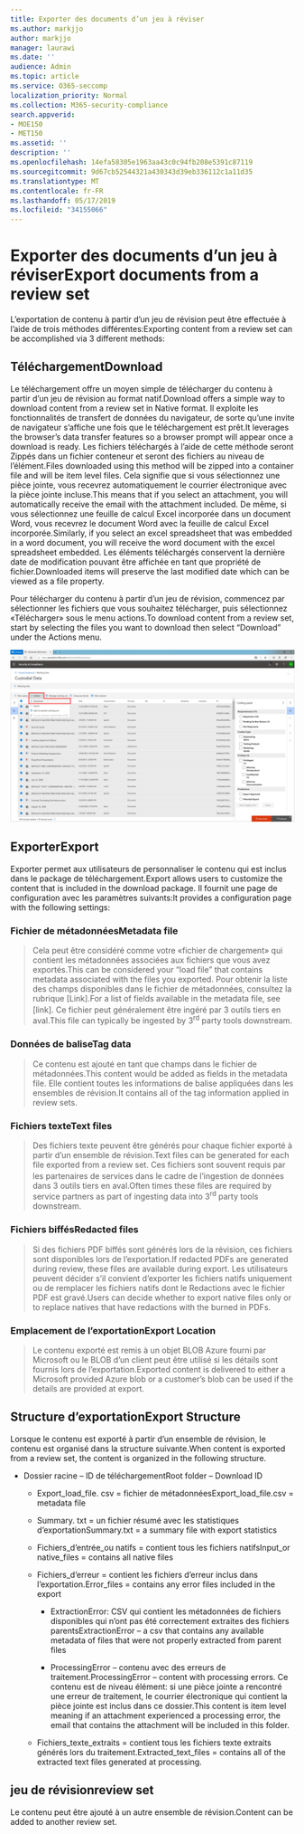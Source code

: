 ```yaml
---
title: Exporter des documents d’un jeu à réviser
ms.author: markjjo
author: markjjo
manager: laurawi
ms.date: ''
audience: Admin
ms.topic: article
ms.service: O365-seccomp
localization_priority: Normal
ms.collection: M365-security-compliance
search.appverid:
- MOE150
- MET150
ms.assetid: ''
description: ''
ms.openlocfilehash: 14efa58305e1963aa43c0c94fb208e5391c87119
ms.sourcegitcommit: 9d67cb52544321a430343d39eb336112c1a11d35
ms.translationtype: MT
ms.contentlocale: fr-FR
ms.lasthandoff: 05/17/2019
ms.locfileid: "34155066"
---
```

# <a name="export-documents-from-a-review-set"></a><span data-ttu-id="96384-102">Exporter des documents d’un jeu à réviser</span><span class="sxs-lookup"><span data-stu-id="96384-102">Export documents from a review set</span></span>

<span data-ttu-id="96384-103">L’exportation de contenu à partir d’un jeu de révision peut être effectuée à l’aide de trois méthodes différentes:</span><span class="sxs-lookup"><span data-stu-id="96384-103">Exporting content from a review set can be accomplished via 3 different methods:</span></span>

## <a name="download"></a><span data-ttu-id="96384-104">Téléchargement</span><span class="sxs-lookup"><span data-stu-id="96384-104">Download</span></span>

<span data-ttu-id="96384-105">Le téléchargement offre un moyen simple de télécharger du contenu à partir d’un jeu de révision au format natif.</span><span class="sxs-lookup"><span data-stu-id="96384-105">Download offers a simple way to download content from a review set in Native format.</span></span> <span data-ttu-id="96384-106">Il exploite les fonctionnalités de transfert de données du navigateur, de sorte qu’une invite de navigateur s’affiche une fois que le téléchargement est prêt.</span><span class="sxs-lookup"><span data-stu-id="96384-106">It leverages the browser’s data transfer features so a browser prompt will appear once a download is ready.</span></span> <span data-ttu-id="96384-107">Les fichiers téléchargés à l’aide de cette méthode seront Zippés dans un fichier conteneur et seront des fichiers au niveau de l’élément.</span><span class="sxs-lookup"><span data-stu-id="96384-107">Files downloaded using this method will be zipped into a container file and will be item level files.</span></span> <span data-ttu-id="96384-108">Cela signifie que si vous sélectionnez une pièce jointe, vous recevrez automatiquement le courrier électronique avec la pièce jointe incluse.</span><span class="sxs-lookup"><span data-stu-id="96384-108">This means that if you select an attachment, you will automatically receive the email with the attachment included.</span></span> <span data-ttu-id="96384-109">De même, si vous sélectionnez une feuille de calcul Excel incorporée dans un document Word, vous recevrez le document Word avec la feuille de calcul Excel incorporée.</span><span class="sxs-lookup"><span data-stu-id="96384-109">Similarly, if you select an excel spreadsheet that was embedded in a word document, you will receive the word document with the excel spreadsheet embedded.</span></span> <span data-ttu-id="96384-110">Les éléments téléchargés conservent la dernière date de modification pouvant être affichée en tant que propriété de fichier.</span><span class="sxs-lookup"><span data-stu-id="96384-110">Downloaded items will preserve the last modified date which can be viewed as a file property.</span></span>

<span data-ttu-id="96384-111">Pour télécharger du contenu à partir d’un jeu de révision, commencez par sélectionner les fichiers que vous souhaitez télécharger, puis sélectionnez «Télécharger» sous le menu actions.</span><span class="sxs-lookup"><span data-stu-id="96384-111">To download content from a review set, start by selecting the files you want to download then select “Download” under the Actions menu.</span></span>

![Capture d’écran d’une description d’ordinateur générée automatiquement](../media/eDiscoDownload.png)

## <a name="export"></a><span data-ttu-id="96384-113">Exporter</span><span class="sxs-lookup"><span data-stu-id="96384-113">Export</span></span>

<span data-ttu-id="96384-114">Exporter permet aux utilisateurs de personnaliser le contenu qui est inclus dans le package de téléchargement.</span><span class="sxs-lookup"><span data-stu-id="96384-114">Export allows users to customize the content that is included in the download package.</span></span> <span data-ttu-id="96384-115">Il fournit une page de configuration avec les paramètres suivants:</span><span class="sxs-lookup"><span data-stu-id="96384-115">It provides a configuration page with the following settings:</span></span>

### <a name="metadata-file"></a><span data-ttu-id="96384-116">Fichier de métadonnées</span><span class="sxs-lookup"><span data-stu-id="96384-116">Metadata file</span></span>

> <span data-ttu-id="96384-117">Cela peut être considéré comme votre «fichier de chargement» qui contient les métadonnées associées aux fichiers que vous avez exportés.</span><span class="sxs-lookup"><span data-stu-id="96384-117">This can be considered your “load file” that contains metadata associated with the files you exported.</span></span> <span data-ttu-id="96384-118">Pour obtenir la liste des champs disponibles dans le fichier de métadonnées, consultez la rubrique \[Link\].</span><span class="sxs-lookup"><span data-stu-id="96384-118">For a list of fields available in the metadata file, see \[link\].</span></span> <span data-ttu-id="96384-119">Ce fichier peut généralement être ingéré par 3<sup></sup> outils tiers en aval.</span><span class="sxs-lookup"><span data-stu-id="96384-119">This file can typically be ingested by 3<sup>rd</sup> party tools downstream.</span></span>

### <a name="tag-data"></a><span data-ttu-id="96384-120">Données de balise</span><span class="sxs-lookup"><span data-stu-id="96384-120">Tag data</span></span>

> <span data-ttu-id="96384-121">Ce contenu est ajouté en tant que champs dans le fichier de métadonnées.</span><span class="sxs-lookup"><span data-stu-id="96384-121">This content would be added as fields in the metadata file.</span></span> <span data-ttu-id="96384-122">Elle contient toutes les informations de balise appliquées dans les ensembles de révision.</span><span class="sxs-lookup"><span data-stu-id="96384-122">It contains all of the tag information applied in review sets.</span></span>

### <a name="text-files"></a><span data-ttu-id="96384-123">Fichiers texte</span><span class="sxs-lookup"><span data-stu-id="96384-123">Text files</span></span>

> <span data-ttu-id="96384-124">Des fichiers texte peuvent être générés pour chaque fichier exporté à partir d’un ensemble de révision.</span><span class="sxs-lookup"><span data-stu-id="96384-124">Text files can be generated for each file exported from a review set.</span></span> <span data-ttu-id="96384-125">Ces fichiers sont souvent requis par les partenaires de services dans le cadre de l’ingestion<sup></sup> de données dans 3 outils tiers en aval.</span><span class="sxs-lookup"><span data-stu-id="96384-125">Often times these files are required by service partners as part of ingesting data into 3<sup>rd</sup> party tools downstream.</span></span>

### <a name="redacted-files"></a><span data-ttu-id="96384-126">Fichiers biffés</span><span class="sxs-lookup"><span data-stu-id="96384-126">Redacted files</span></span>

> <span data-ttu-id="96384-127">Si des fichiers PDF biffés sont générés lors de la révision, ces fichiers sont disponibles lors de l’exportation.</span><span class="sxs-lookup"><span data-stu-id="96384-127">If redacted PDFs are generated during review, these files are available during export.</span></span> <span data-ttu-id="96384-128">Les utilisateurs peuvent décider s’il convient d’exporter les fichiers natifs uniquement ou de remplacer les fichiers natifs dont le Redactions avec le fichier PDF est gravé.</span><span class="sxs-lookup"><span data-stu-id="96384-128">Users can decide whether to export native files only or to replace natives that have redactions with the burned in PDFs.</span></span>

### <a name="export-location"></a><span data-ttu-id="96384-129">Emplacement de l’exportation</span><span class="sxs-lookup"><span data-stu-id="96384-129">Export Location</span></span>

> <span data-ttu-id="96384-130">Le contenu exporté est remis à un objet BLOB Azure fourni par Microsoft ou le BLOB d’un client peut être utilisé si les détails sont fournis lors de l’exportation.</span><span class="sxs-lookup"><span data-stu-id="96384-130">Exported content is delivered to either a Microsoft provided Azure blob or a customer’s blob can be used if the details are provided at export.</span></span>

## <a name="export-structure"></a><span data-ttu-id="96384-131">Structure d’exportation</span><span class="sxs-lookup"><span data-stu-id="96384-131">Export Structure</span></span>

<span data-ttu-id="96384-132">Lorsque le contenu est exporté à partir d’un ensemble de révision, le contenu est organisé dans la structure suivante.</span><span class="sxs-lookup"><span data-stu-id="96384-132">When content is exported from a review set, the content is organized in the following structure.</span></span>

  - <span data-ttu-id="96384-133">Dossier racine – ID de téléchargement</span><span class="sxs-lookup"><span data-stu-id="96384-133">Root folder – Download ID</span></span>
    
      - <span data-ttu-id="96384-134">Export\_load\_file. csv = fichier de métadonnées</span><span class="sxs-lookup"><span data-stu-id="96384-134">Export\_load\_file.csv = metadata file</span></span>
    
      - <span data-ttu-id="96384-135">Summary. txt = un fichier résumé avec les statistiques d’exportation</span><span class="sxs-lookup"><span data-stu-id="96384-135">Summary.txt = a summary file with export statistics</span></span>
    
      - <span data-ttu-id="96384-136">Fichiers\_d’entrée\_ou natifs = contient tous les fichiers natifs</span><span class="sxs-lookup"><span data-stu-id="96384-136">Input\_or native\_files = contains all native files</span></span>
    
      - <span data-ttu-id="96384-137">Fichiers\_d’erreur = contient les fichiers d’erreur inclus dans l’exportation.</span><span class="sxs-lookup"><span data-stu-id="96384-137">Error\_files = contains any error files included in the export</span></span>
        
          - <span data-ttu-id="96384-138">ExtractionError: CSV qui contient les métadonnées de fichiers disponibles qui n’ont pas été correctement extraites des fichiers parents</span><span class="sxs-lookup"><span data-stu-id="96384-138">ExtractionError – a csv that contains any available metadata of files that were not properly extracted from parent files</span></span>
        
          - <span data-ttu-id="96384-139">ProcessingError – contenu avec des erreurs de traitement.</span><span class="sxs-lookup"><span data-stu-id="96384-139">ProcessingError – content with processing errors.</span></span> <span data-ttu-id="96384-140">Ce contenu est de niveau élément: si une pièce jointe a rencontré une erreur de traitement, le courrier électronique qui contient la pièce jointe est inclus dans ce dossier.</span><span class="sxs-lookup"><span data-stu-id="96384-140">This content is item level meaning if an attachment experienced a processing error, the email that contains the attachment will be included in this folder.</span></span>
    
      - <span data-ttu-id="96384-141">Fichiers\_texte\_extraits = contient tous les fichiers texte extraits générés lors du traitement.</span><span class="sxs-lookup"><span data-stu-id="96384-141">Extracted\_text\_files = contains all of the extracted text files generated at processing.</span></span>

## <a name="review-set"></a><span data-ttu-id="96384-142">jeu de révision</span><span class="sxs-lookup"><span data-stu-id="96384-142">review set</span></span>

<span data-ttu-id="96384-143">Le contenu peut être ajouté à un autre ensemble de révision.</span><span class="sxs-lookup"><span data-stu-id="96384-143">Content can be added to another review set.</span></span>